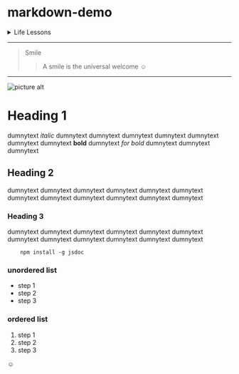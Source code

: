 # markdown-demo


<details>
        <summary>Life Lessons</summary>
        <p>Sometimes you have to forget what’s gone, appreciate what still remains and look forward to what’s next</p>
    </details>

 - - - -
 > Smile
 >> A smile is the universal welcome
 :relaxed:

 - - - -
  ![picture alt](http://www.trendycovers.com/covers/Smile_you_are_beautiful_facebook_cover_1342846102.jpg "Title is optional")

Heading 1
=============

dumnytext *italic* dumnytext dumnytext dumnytext dumnytext dumnytext
dumnytext dumnytext **bold**  dumnytext _for bold_ dumnytext dumnytext dumnytext

Heading 2
------------

dumnytext dumnytext dumnytext dumnytext dumnytext dumnytext
dumnytext dumnytext dumnytext dumnytext dumnytext dumnytext

### Heading 3

dumnytext dumnytext dumnytext dumnytext dumnytext dumnytext
dumnytext dumnytext dumnytext dumnytext dumnytext dumnytext

```
    npm install -g jsdoc
```

### unordered list
* step 1
* step 2
* step 3
  
### ordered list
1. step 1
2. step 2
3. step 3
   
:relaxed:
   